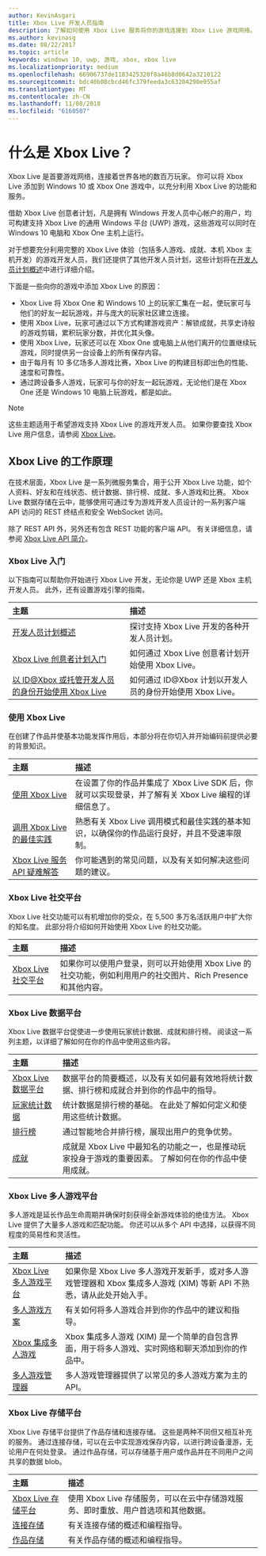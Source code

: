 ```yaml
---
author: KevinAsgari
title: Xbox Live 开发人员指南
description: 了解如何使用 Xbox Live 服务将你的游戏连接到 Xbox Live 游戏网络。
ms.author: kevinasg
ms.date: 08/22/2017
ms.topic: article
keywords: windows 10, uwp, 游戏, xbox, xbox live
ms.localizationpriority: medium
ms.openlocfilehash: 66906737de1183425320f8a46b8d0642a3210122
ms.sourcegitcommit: bdc40b08cbcd46fc379feeda3c63204290e055af
ms.translationtype: MT
ms.contentlocale: zh-CN
ms.lasthandoff: 11/08/2018
ms.locfileid: "6160507"
---
```

# <a name="what-is-xbox-live"></a>什么是 Xbox Live？

Xbox Live 是首要游戏网络，连接着世界各地的数百万玩家。 你可以将 Xbox Live 添加到 Windows 10 或 Xbox One 游戏中，以充分利用 Xbox Live 的功能和服务。

借助 Xbox Live 创意者计划，凡是拥有 Windows 开发人员中心帐户的用户，均可构建支持 Xbox Live 的通用 Windows 平台 (UWP) 游戏，这些游戏可以同时在 Windows 10 电脑和 Xbox One 主机上运行。

对于想要充分利用完整的 Xbox Live 体验（包括多人游戏、成就、本机 Xbox 主机开发）的游戏开发人员，我们还提供了其他开发人员计划，这些计划将在[开发人员计划概述](developer-program-overview.md)中进行详细介绍。

下面是一些向你的游戏中添加 Xbox Live 的原因：

- Xbox Live 将 Xbox One 和 Windows 10 上的玩家汇集在一起，使玩家可与他们的好友一起玩游戏，并与庞大的玩家社区建立连接。
- 使用 Xbox Live，玩家可通过以下方式构建游戏资产：解锁成就，共享史诗般的游戏剪辑，累积玩家分数，并优化其头像。
- 使用 Xbox Live，玩家还可以在 Xbox One 或电脑上从他们离开的位置继续玩游戏，同时提供另一台设备上的所有保存内容。
- 由于每月有 10 多亿场多人游戏比赛，Xbox Live 的构建目标即出色的性能、速度和可靠性。
- 通过跨设备多人游戏，玩家可与你的好友一起玩游戏，无论他们是在 Xbox One 还是 Windows 10 电脑上玩游戏，都是如此。

> [!note]
> 这些主题适用于希望游戏支持 Xbox Live 的游戏开发人员。 如果你要查找 Xbox Live 用户信息，请参阅 [Xbox Live](http://www.xbox.com/live/)。

## <a name="how-xbox-live-works"></a>Xbox Live 的工作原理

在技术层面，Xbox Live 是一系列微服务集合，用于公开 Xbox Live 功能，如个人资料、好友和在线状态、统计数据、排行榜、成就、多人游戏和比赛。 Xbox Live 数据存储在云中，能够使用可通过专为游戏开发人员设计的一系列客户端 API 访问的 REST 终结点和安全 WebSocket 访问。

除了 REST API 外，另外还有包含 REST 功能的客户端 API。 有关详细信息，请参阅 [Xbox Live API 简介](introduction-to-xbox-live-apis.md)。

### <a name="get-started-with-xbox-live"></a>Xbox Live 入门

以下指南可以帮助你开始进行 Xbox Live 开发，无论你是 UWP 还是 Xbox 主机开发人员。  此外，还有设置游戏引擎的指南。

| 主题                                                                                                                                             | 描述                                                                                                   |
|:--------------------------------------------------------------------------------------------------------------------------------------------------|:--------------------------------------------------------------------------------------------------------------|
| [开发人员计划概述](developer-program-overview.md) | 探讨支持 Xbox Live 开发的各种开发人员计划。 |
| [Xbox Live 创意者计划入门](get-started-with-creators/get-started-with-xbox-live-creators.md) | 如何通过 Xbox Live 创意者计划开始使用 Xbox Live。 |
| [以 ID@Xbox 或托管开发人员的身份开始使用 Xbox Live](get-started-with-partner/get-started-with-xbox-live-partner.md) | 如何通过 ID@Xbox 计划以开发人员的身份开始使用 Xbox Live。 |

### <a name="using-xbox-live"></a>使用 Xbox Live

在创建了作品并使基本功能发挥作用后，本部分将在你切入并开始编码前提供必要的背景知识。

| 主题                                                                                                                                             | 描述                                                                                                   |
|:--------------------------------------------------------------------------------------------------------------------------------------------------|:--------------------------------------------------------------------------------------------------------------|
| [使用 Xbox Live](using-xbox-live/using-xbox-live.md) | 在设置了你的作品并集成了 Xbox Live SDK 后，你就可以实现登录，并了解有关 Xbox Live 编程的详细信息了。
| [调用 Xbox Live 的最佳实践](using-xbox-live/best-practices/best-practices-for-calling-xbox-live.md) | 熟悉有关 Xbox Live 调用模式和最佳实践的基本知识，以确保你的作品运行良好，并且不受速率限制。
| [Xbox Live 服务 API 疑难解答](using-xbox-live/troubleshooting/troubleshooting-the-xbox-live-services-api.md) | 你可能遇到的常见问题，以及有关如何解决这些问题的建议。

### <a name="xbox-live-social-platform"></a>Xbox Live 社交平台

Xbox Live 社交功能可以有机增加你的受众，在 5,500 多万名活跃用户中扩大你的知名度。  此部分将介绍如何开始使用 Xbox Live 的社交功能。

| 主题                                                                                                                                             | 描述                                                                                                   |
|:--------------------------------------------------------------------------------------------------------------------------------------------------|:--------------------------------------------------------------------------------------------------------------|
| [Xbox Live 社交平台](social-platform/social-platform.md) | 如果你可以使用户登录，则可以开始使用 Xbox Live 的社交功能，例如利用用户的社交图片、Rich Presence 和其他内容。 |

### <a name="xbox-live-data-platform"></a>Xbox Live 数据平台

Xbox Live 数据平台促使进一步使用玩家统计数据、成就和排行榜。  阅读这一系列主题，以详细了解如何在你的作品中使用这些内容。

| 主题                                                                                                                                             | 描述                                                                                                   |
|:--------------------------------------------------------------------------------------------------------------------------------------------------|:--------------------------------------------------------------------------------------------------------------|
| [Xbox Live 数据平台](data-platform/data-platform.md) | 数据平台的简要概述，以及有关如何最有效地将统计数据、排行榜和成就合并到你的作品中的指导。
| [玩家统计数据](leaderboards-and-stats-2017/player-stats.md) | 统计数据是排行榜的基础。  在此处了解如何定义和使用这些统计数据。
| [排行榜](leaderboards-and-stats-2017/leaderboards.md) | 通过智能地合并排行榜，展现出用户的竞争优势。
| [成就](achievements-2017/achievements.md) | 成就是 Xbox Live 中最知名的功能之一，也是推动玩家投身于游戏的重要因素。 了解如何在你的作品中使用成就。

### <a name="xbox-live-multiplayer-platform"></a>Xbox Live 多人游戏平台

多人游戏是延长作品生命周期并确保时刻获得全新游戏体验的绝佳方法。  Xbox Live 提供了大量多人游戏和匹配功能。  你还可以从多个 API 中选择，以获得不同程度的简易性和灵活性。

| 主题                                                                                                                                             | 描述                                                                                                   |
|:--------------------------------------------------------------------------------------------------------------------------------------------------|:--------------------------------------------------------------------------------------------------------------|
| [Xbox Live 多人游戏平台](multiplayer/multiplayer-intro.md) | 如果你是 Xbox Live 多人游戏开发新手，或对多人游戏管理器和 Xbox 集成多人游戏 (XIM) 等新 API 不熟悉，请从此处开始入手。 |
| [多人游戏方案](multiplayer/multiplayer-scenarios.md) | 有关如何将多人游戏合并到你的作品中的建议和指导。 |
| [Xbox 集成多人游戏](multiplayer/xbox-integrated-multiplayer.md) | Xbox 集成多人游戏 (XIM) 是一个简单的自包含界面，用于将多人游戏、实时网络和聊天添加到你的作品中。 |
| [多人游戏管理器](multiplayer/multiplayer-manager.md) | 多人游戏管理器提供了以常见的多人游戏方案为主的 API。 |

### <a name="xbox-live-storage-platform"></a>Xbox Live 存储平台

Xbox Live 存储平台提供了作品存储和连接存储。  这些是两种不同但又相互补充的服务。  通过连接存储，可以在云中实现游戏保存内容，以进行跨设备漫游，无论用户在何处登录。  通过作品存储，可以存储基于用户或作品并在不同用户之间共享的数据 blob。

| 主题                                                                                                                                             | 描述                                                                                                   |
|:--------------------------------------------------------------------------------------------------------------------------------------------------|:--------------------------------------------------------------------------------------------------------------|
| [Xbox Live 存储平台](storage-platform/storage-platform.md) | 使用 Xbox Live 存储服务，可以在云中存储游戏服务、即时重放、用户首选项和其他数据。 |
| [连接存储](storage-platform/connected-storage/connected-storage-technical-overview.md) | 有关连接存储的概述和编程指导。 |
| [作品存储](storage-platform/xbox-live-title-storage/xbox-live-title-storage.md) | 有关作品存储的概述和编程指导。 |
